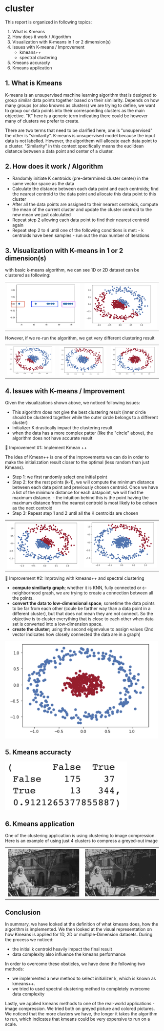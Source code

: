 # cluster

This report is organized in following topics:
1. What is Kmeans
2. How does it work / Algorithm
3. Visualization with K-means in 1 or 2 dimension(s)
4. Issues with K-means / Improvement
      - kmeans++ 
      - spectral clustering
5. Kmeans accuracty
6. Kmeans application 

## 1. What is Kmeans
K-means is an unsupervised machine learning algorithm that is designed to group similar data points together based on their similarity. Depends on how many groups (or also knowns as clusters) we are trying to define, we want to group our data points into their corresponding clusters as the main objective. "K" here is a generic term indicating there could be however many of clusters we prefer to create.

There are two terms that need to be clarified here, one is "unsupervised" the other is "similarity". K-means is unsupervised model because the input data is not labelled. However, the algorithem will allocate each data point to a cluster. "Similarity" in this context specifically means the euclidean distance between a data point and center of a cluster.

## 2. How does it work / Algorithm
- Randomly initiate K centroids (pre-determined cluster center) in the same vector space as the data
- Calculate the distance between each data point and each centroids; find the nearest centroid to the data point and allocate this data point to this cluster
- After all the data points are assigned to their nearest centroids, compute the mean of the current cluster and update the cluster centroid to the new mean we just calculated
- Repeat step 2 allowing each data point to find their nearest centroid again
- Repeat step 2 to 4 until one of the following conditions is met:
      - k centroids have been samples
      - run out the max number of iterations

## 3. Visualization with K-means in 1 or 2 dimension(s)

with basic k-means algorithm, we can see 1D or 2D dataset can be clustered as following:

<table border="0">
<tr valign="top" border="0">
<td border="0"><img src="image/1d_cluster.png" width="100%"></a></td>
<td border="0"><img src="image/2d_cluster.png" width="100%"></a></td>	
</tr>
</table>

However, if we re-run the algorithm, we get very different clustering result

<table border="0">
<tr valign="top" border="0">
<td border="0"><img src="image/unstable1.png" width="100%"></a></td>
<td border="0"><img src="image/unstable2.png" width="100%"></a></td>	
<td border="0"><img src="image/unstable3.png" width="100%"></a></td>	
</tr>
</table>

## 4. Issues with K-means / Improvement

Given the visualizations shown above, we noticed following issues:
- This algorithm does not give the best clustering result (inner circle should be clustered together while the outer circle belongs to a different cluster)
- Initializer K drastically impact the clustering result
- when the data has a more complex patter (like the "circle" above), the algorithm does not have accurate result

:rocket: Improvement #1: Implement Kmean ++

The idea of Kmean++ is one of the improvements we can do in order to make the initialization result closer to the optimal (less random than just Kmeans).

- Step 1: we first randomly select one initial point
- Step 2: for the rest points (k-1), we will compute the minimum distance between each data point and previously chosen centroid. Once we have a list of the minimum distance for each datapoint, we will find the maximum distance.
      - the intuition behind this is the point having the maximum distance from the nearest centroid is most likely to be cohsen as the next centroid
- Step 3: Repeat step 1 and 2 until all the K centroids are chosen

<table border="0">
<tr valign="top" border="0">
<td border="0"><img src="image/kmean.png" width="100%"></a></td>
<td border="0"><img src="image/kmean++.png" width="100%"></a></td>		
</tr>
</table>

:rocket: Improvement #2: Improving with kmeans++ and spectral clustering

- **compute similiarty graph**; whether it is KNN, fully connected or ε-neighborhood graph, we are trying to create a connection between all the points.
- **convert the data to low-dimensional space**; sometime the data points to be far from each other (coule be farther way than a data point in a different cluster), but that does not mean they are not connect. So the objective is to cluster everything that is close to each other when data set is converted into a low-dimension space.
- **create the cluster**; using the second eigenvalue to assign values (2nd vector indicates how closely connected the data are in a graph)

<img src="image/spectral_clustering.png" width="500">

## 5. Kmeans accuracty

<img src="image/accuracy.png" width="400">

## 6. Kmeans application 

One of the clustering application is using clustering to image compression. Here is an example of using just 4 clusters to compress a greyed-out image

<table border="0">
<tr valign="top" border="0">
<td border="0"><img src="image/before.png" width="100%"></a></td>
<td border="0"><img src="image/after.png" width="100%"></a></td>		
</tr>
</table>

## Conclusion

In summary, we have looked at the definition of what kmeans does, how the algorithm is implemented. We then looked at the visual representation on how Kmeans is applied for 1D, 2D or multiple-Dimension datasets. During the process we noticed:

- the initial k centroid heavily impact the final result
- data complexity also influence the kmeans performance

In order to overcome these obsticles, we have done the following two methods:

- we implemented a new method to select initializer k, which is known as kmeans++.
- we tried to used spectral clustering method to completely overcome data complexity

Lastly, we applied kmeans methods to one of the real-world applications - image compression. We tried both on greyed picture and colored pictures. We noticed that the more clusters we have, the longer it takes the algorithm to run, which indicates that kmeans could be very expensive to run on a scale.
